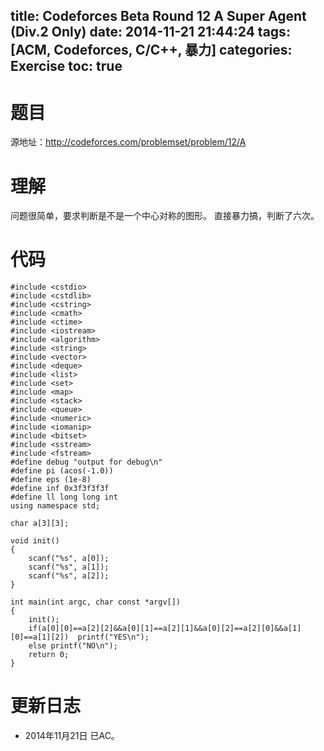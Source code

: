 title: Codeforces Beta Round 12 A Super Agent (Div.2 Only)
date: 2014-11-21 21:44:24
tags: [ACM, Codeforces, C/C++, 暴力]
categories: Exercise
toc: true
---
# 题目	
源地址：http://codeforces.com/problemset/problem/12/A

# 理解
问题很简单，要求判断是不是一个中心对称的图形。
直接暴力搞，判断了六次。

<!-- more -->

# 代码
```
#include <cstdio>
#include <cstdlib>
#include <cstring>
#include <cmath>
#include <ctime>
#include <iostream>
#include <algorithm>
#include <string>
#include <vector>
#include <deque>
#include <list>
#include <set>
#include <map>
#include <stack>
#include <queue>
#include <numeric>
#include <iomanip>
#include <bitset>
#include <sstream>
#include <fstream>
#define debug "output for debug\n"
#define pi (acos(-1.0))
#define eps (1e-8)
#define inf 0x3f3f3f3f
#define ll long long int
using namespace std;

char a[3][3];

void init()
{
    scanf("%s", a[0]);
    scanf("%s", a[1]);
    scanf("%s", a[2]);
}

int main(int argc, char const *argv[])
{
	init();
	if(a[0][0]==a[2][2]&&a[0][1]==a[2][1]&&a[0][2]==a[2][0]&&a[1][0]==a[1][2])  printf("YES\n");
	else printf("NO\n");
	return 0;
}
```

# 更新日志
- 2014年11月21日 已AC。